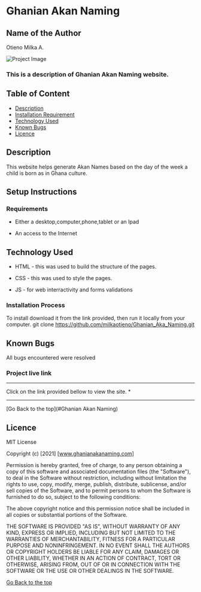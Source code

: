# Ghanian Akan Naming 

## Name of the Author 
Otieno Milka A. 

![Project Image](/images/project.png)
### This is a description of Ghanian Akan Naming website.

## Table of Content

+ [Description](#project_description)
+ [Installation Requirement](#Project_setup_Instructions)
+ [Technology Used](#technology-used)
+ [Known Bugs](#known-bugs)
+ [Licence](#licence)


## Description
<p>This website helps generate Akan Names based on the day of the week a child is born as in Ghana culture.</p>

    

## Setup Instructions

### Requirements

* Either a desktop,computer,phone,tablet or an Ipad

* An access to the Internet

## Technology Used
* HTML - this was used to build the structure of the pages.

* CSS - this was used to style the pages.

* JS - for web interractivity and forms validations


### Installation Process
To install download it from the link provided, then run it locally from your computer.
git clone https://github.com/milkaotieno/Ghanian_Aka_Naming.git

## Known Bugs
All bugs encountered were resolved

### Project live link
****
Click on the link provided bellow to view the site.
* 


****
[Go Back to the top](#Ghanian Akan Naming)

## Licence

MIT License

Copyright (c) [2021] [www.ghanianakanaming.com]

Permission is hereby granted, free of charge, to any person obtaining a copy
of this software and associated documentation files (the "Software"), to deal
in the Software without restriction, including without limitation the rights
to use, copy, modify, merge, publish, distribute, sublicense, and/or sell
copies of the Software, and to permit persons to whom the Software is
furnished to do so, subject to the following conditions:

The above copyright notice and this permission notice shall be included in all
copies or substantial portions of the Software.

THE SOFTWARE IS PROVIDED "AS IS", WITHOUT WARRANTY OF ANY KIND, EXPRESS OR
IMPLIED, INCLUDING BUT NOT LIMITED TO THE WARRANTIES OF MERCHANTABILITY,
FITNESS FOR A PARTICULAR PURPOSE AND NONINFRINGEMENT. IN NO EVENT SHALL THE
AUTHORS OR COPYRIGHT HOLDERS BE LIABLE FOR ANY CLAIM, DAMAGES OR OTHER
LIABILITY, WHETHER IN AN ACTION OF CONTRACT, TORT OR OTHERWISE, ARISING FROM,
OUT OF OR IN CONNECTION WITH THE SOFTWARE OR THE USE OR OTHER DEALINGS IN THE
SOFTWARE.

[Go Back to the top](#Ghanianakanaming)

